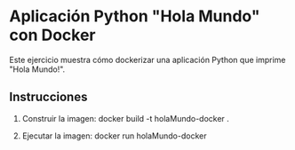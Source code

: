 # Aplicación Python "Hola Mundo" con Docker

Este ejercicio muestra cómo dockerizar una aplicación Python que imprime "Hola Mundo!".

## Instrucciones

1. Construir la imagen:
   docker build -t holaMundo-docker .

2. Ejecutar la imagen:
   docker run holaMundo-docker

